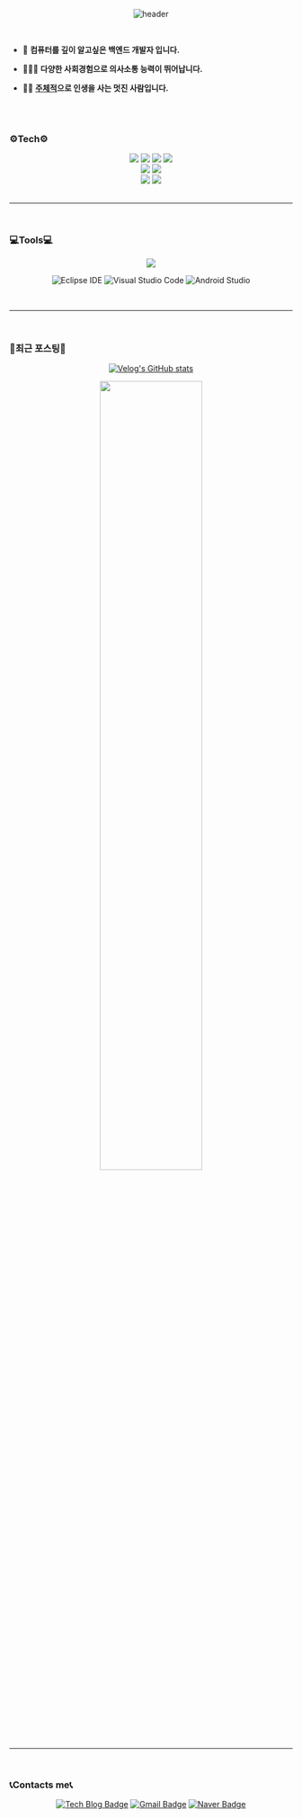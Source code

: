 
<!--
**kimjiyooniiiii/kimjiyooniiiii** is a ✨ _special_ ✨ repository because its `README.md` (this file) appears on your GitHub profile.

Here are some ideas to get you started:

- 🔭 I’m currently working on ...
- 🌱 I’m currently learning ...
- 👯 I’m looking to collaborate on ...
- 🤔 I’m looking for help with ...
- 💬 Ask me about ...
- 📫 How to reach me: ...
- 😄 Pronouns: ...
- ⚡ Fun fact: ...
-->
<!--
![header](https://capsule-render.vercel.app/api?type=waving&height=200&color=timeGradient&text=Nice%20to%20meet%20you!&fontColor=404040&fontSize=70&fontAlignY=35)-->

<div align="center">
  
![header](https://capsule-render.vercel.app/api?type=waving&height=200&color=F3712F&text=Nice%20to%20meet%20you!&fontColor=404040&fontSize=70&fontAlignY=35)

</div>

<br>

- 📖 **컴퓨터를 깊이 알고싶은 백엔드 개발자 입니다.**
  
- 👨‍👧‍👦 **다양한 사회경험으로 의사소통 능력이 뛰어납니다.**
  
- 🚴‍♀️ **<u>주체적</u>으로 인생을 사는 멋진 사람입니다.**

<br><br>

### ⚙Tech⚙

<div align="center">
<img src="https://img.shields.io/badge/java-F40D12?style=for-the-badge&logo=java&logoColor=white">
<img src="https://img.shields.io/badge/springboot-FF5D01?style=for-the-badge&logo=springboot&logoColor=white">
<img src="https://img.shields.io/badge/mysql-F9DC3E?style=for-the-badge&logo=mysql&logoColor=white">
<img src="https://img.shields.io/badge/mariaDB-F06A6A?style=for-the-badge&logo=mariaDB&logoColor=white">
<Br>
<img src="https://img.shields.io/badge/gradle-239120?style=for-the-badge&logo=gradle&logoColor=white">
<!--<img src="https://img.shields.io/badge/socket.io-175DDC?style=for-the-badge&logo=socket.io&logoColor=white">
<img src="https://img.shields.io/badge/firebase-00599C?style=for-the-badge&logo=firebase&logoColor=white">-->
<img src="https://img.shields.io/badge/reactnative-00599C?style=for-the-badge&logo=reactnative&logoColor=white">
<Br>
<img src="https://img.shields.io/badge/git-813588?style=for-the-badge&logo=git&logoColor=white">
<img src="https://img.shields.io/badge/github-181717?style=for-the-badge&logo=GitHub&logoColor=white"/>
</div>

<br>

---

<br>

### 💻Tools💻

<div align="center">
<img src="https://img.shields.io/badge/IntelliJ-000000?style=for-the-badge&logo=IntelliJ%20IDEA&logoColor=white">

![Eclipse IDE](https://img.shields.io/badge/Eclipse%20IDE-2C2255.svg?&style=for-the-badge&logo=Eclipse%20IDE&logoColor=white)
![Visual Studio Code](https://img.shields.io/badge/Visual%20Studio%20Code-007ACC.svg?&style=for-the-badge&logo=Visual%20Studio%20Code&logoColor=white)
![Android Studio](https://img.shields.io/badge/Android%20Studio-3DDC84.svg?&style=for-the-badge&logo=Android%20Studio&logoColor=white)
</div>

<br>

---

<br>

### 📙최근 포스팅📙
<div align="center">

[![Velog's GitHub stats](https://velog-readme-stats.vercel.app/api/badge?name=wldbs35)](https://velog.io/@wldbs35) 

<img width="60%" src="https://velog-readme-stats.vercel.app/api?name=wldbs35">
</div>

<br><br>
<!--
---

<br><br>

### 💯Github 점수💯
<div align="center">
  
![Anurag's GitHub stats](https://github-readme-stats.vercel.app/api?username=kimjiyooniiiii&theme=shadow_red&show_icons=true)
</div>
-->

<br>

---

<br>

### 📞Contacts me📞
<div align="center">
  
[![Tech Blog Badge](http://img.shields.io/badge/-Tech%20Blog-11B48A??style=flat-square&logo=velog&link=https://velog.io/@wldbs35)](https://velog.io/@wldbs35)
[![Gmail Badge](https://img.shields.io/badge/Gmail-d14836?style=flat-square&logo=Gmail&logoColor=white&link=mailto:wldbs94035@gmail.com)](mailto:wldbs94035@gmail.com)
[![Naver Badge](https://img.shields.io/badge/Naver-03C75A?style=flat-square&logo=Naver&logoColor=white&link=mailto:coolcool35@naver.com)](mailto:coolcool35@naver.com)
</div>
